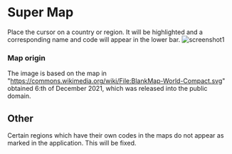 # Super Map

Place the cursor on a country or region. It will be highlighted and a corresponding name and code will appear in the lower bar.
![screenshot1](https://user-images.githubusercontent.com/35288746/145026586-3f063a7d-e2e8-48fc-a2ca-2378246c998e.png)

### Map origin

The image is based on the map in "https://commons.wikimedia.org/wiki/File:BlankMap-World-Compact.svg" obtained 6:th of December 2021, which was released into the public domain.

## Other

Certain regions which have their own codes in the maps do not appear as marked in the application. This will be fixed.